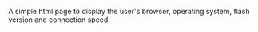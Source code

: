 A simple html page to display the user's browser, operating system, flash version and connection speed.